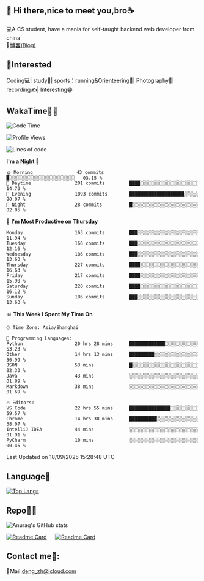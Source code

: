 👋 Hi there,nice to meet you,bro☕
---
💻A CS student, have a mania for self-taught backend web developer from china   
📌[博客(Blog)](https://github.com/HealUP/MyBlog)

 <!-- waka-box start -->
 <!-- waka-box end -->
 
🧲**Interested**
--
Coding💻| study📖| sports：running&Orienteering🏃‍| Photography📸| recording✍️| Interesting😁

WakaTime👨‍💻
---
<!--START_SECTION:waka-->
![Code Time](http://img.shields.io/badge/Code%20Time-3%2C594%20hrs%2038%20mins-blue)

![Profile Views](http://img.shields.io/badge/Profile%20Views-0-blue)

![Lines of code](https://img.shields.io/badge/From%20Hello%20World%20I%27ve%20Written-205.1%20thousand%20lines%20of%20code-blue)

**I'm a Night 🦉** 

```text
🌞 Morning                43 commits          █░░░░░░░░░░░░░░░░░░░░░░░░   03.15 % 
🌆 Daytime                201 commits         ████░░░░░░░░░░░░░░░░░░░░░   14.73 % 
🌃 Evening                1093 commits        ████████████████████░░░░░   80.07 % 
🌙 Night                  28 commits          █░░░░░░░░░░░░░░░░░░░░░░░░   02.05 % 
```
📅 **I'm Most Productive on Thursday** 

```text
Monday                   163 commits         ███░░░░░░░░░░░░░░░░░░░░░░   11.94 % 
Tuesday                  166 commits         ███░░░░░░░░░░░░░░░░░░░░░░   12.16 % 
Wednesday                186 commits         ███░░░░░░░░░░░░░░░░░░░░░░   13.63 % 
Thursday                 227 commits         ████░░░░░░░░░░░░░░░░░░░░░   16.63 % 
Friday                   217 commits         ████░░░░░░░░░░░░░░░░░░░░░   15.90 % 
Saturday                 220 commits         ████░░░░░░░░░░░░░░░░░░░░░   16.12 % 
Sunday                   186 commits         ███░░░░░░░░░░░░░░░░░░░░░░   13.63 % 
```


📊 **This Week I Spent My Time On** 

```text
🕑︎ Time Zone: Asia/Shanghai

💬 Programming Languages: 
Python                   20 hrs 28 mins      █████████████░░░░░░░░░░░░   53.23 % 
Other                    14 hrs 13 mins      █████████░░░░░░░░░░░░░░░░   36.99 % 
JSON                     53 mins             █░░░░░░░░░░░░░░░░░░░░░░░░   02.33 % 
Java                     43 mins             ░░░░░░░░░░░░░░░░░░░░░░░░░   01.89 % 
Markdown                 38 mins             ░░░░░░░░░░░░░░░░░░░░░░░░░   01.69 % 

🔥 Editors: 
VS Code                  22 hrs 55 mins      ███████████████░░░░░░░░░░   59.57 % 
Chrome                   14 hrs 38 mins      ██████████░░░░░░░░░░░░░░░   38.07 % 
IntelliJ IDEA            44 mins             ░░░░░░░░░░░░░░░░░░░░░░░░░   01.91 % 
PyCharm                  10 mins             ░░░░░░░░░░░░░░░░░░░░░░░░░   00.45 % 
```


 Last Updated on 18/09/2025 15:28:48 UTC
<!--END_SECTION:waka-->

Language🚀
---
[![Top Langs](https://github-readme-stats.vercel.app/api/top-langs/?username=HealUP&layout=compact&hide_border=true)](https://github.com/HealUP)

Repo🧑‍💻
---
![Anurag's GitHub stats](https://github-readme-stats.vercel.app/api?username=HealUP&count_private=true&show_icons=true&theme=gruvbox&hide_border=true) 

[![Readme Card](https://github-readme-stats.vercel.app/api/pin/?username=HealUP&repo=InternetEy&theme=transparent)](https://github.com/HealUP/InternetEy) &emsp;
[![Readme Card](https://github-readme-stats.vercel.app/api/pin/?username=HealUP&repo=CampusExperience&theme=transparent)](https://github.com/HealUP/CampusExperience)


Contact me📱:
---
📮Mail:deng_zh@icloud.com  
